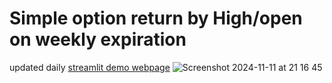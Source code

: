 #  Simple option return by High/open on weekly expiration 
updated daily
[streamlit demo webpage](https://option-analytics-public.streamlit.app/)
![Screenshot 2024-11-11 at 21 16 45](https://github.com/user-attachments/assets/f86e0fd2-ae40-42a8-869f-0509e9cc5da5)
